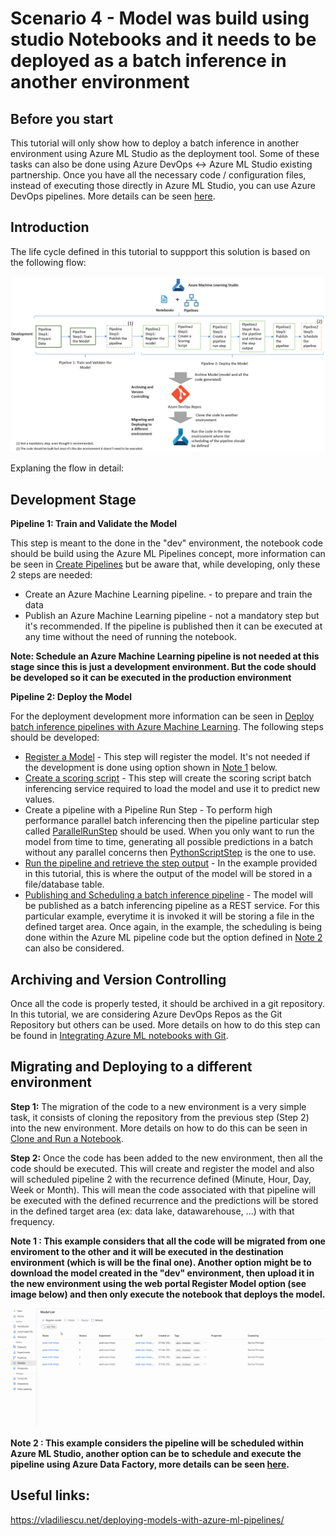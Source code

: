 # Scenario 4 - Model was build using studio Notebooks and it needs to be deployed as a batch inference in another environment

## Before you start
This tutorial will only show how to deploy a batch inference in another environment using Azure ML Studio as the deployment tool. Some of these tasks can also be done using Azure DevOps <-> Azure ML Studio existing partnership. Once you have all the necessary code / configuration files, instead of executing those directly in Azure ML Studio, you can use Azure DevOps pipelines. More details can be seen [here](../Documents/Scenario3-Notebook-RealTimeInf.md#MLOpsTrainandDeploy).

## Introduction
The life cycle defined in this tutorial to suppport this solution is based on the following flow:

![](../Images/devops_batch1.png)

Explaning the flow in detail:

## Development Stage

**Pipeline 1: Train and Validate the Model** 

This step is meant to the done in the "dev" environment, the notebook code should be build using the Azure ML Pipelines concept, more information can be seen in [Create Pipelines](../Documents/Orchestrate-ML-With-Pipelines.md) but be aware that, while developing, only these 2 steps are needed:

   * Create an Azure Machine Learning pipeline. - to prepare and train the data
   * Publish an Azure Machine Learning pipeline - not a mandatory step but it's recommended. If the pipeline is published then it can be executed at any time without the need of running the notebook.
   
 **Note: Schedule an Azure Machine Learning pipeline is not needed at this stage since this is just a development environment. But the code should be developed so it can be executed in the production environment**
 
**Pipeline 2: Deploy the Model** 

For the deployment development more information can be seen in [Deploy batch inference pipelines with Azure Machine Learning](../Documents/Deploy-Batch-Inference-Pipeline.md). 
The following steps should be developed:

* [Register a Model](../Documents/Deploy-Batch-Inference-Pipeline.md#Register) - This step will register the model. It's not needed if the development is done using option shown in [Note 1](#Note1) below. 
* [Create a scoring script](../Documents/Deploy-Batch-Inference-Pipeline.md#Batch-Pipeline-scoring) - This step will create the scoring script batch inferencing service required to load the model and use it to predict new values. 
* Create a pipeline with a Pipeline Run Step - To perform high performance parallel batch inferencing then the pipeline particular step called [ParallelRunStep](../Documents/Deploy-Batch-Inference-Pipeline.md#Batch-Pipeline-parallelstep) should be used. When you only want to run the model from time to time, generating all possible predictions in a batch without any parallel concerns then [PythonScriptStep](https://vladiliescu.net/deploying-models-with-azure-ml-pipelines/#step-1-fetching-new-data) is the one to use.
* [Run the pipeline and retrieve the step output](../Documents/Deploy-Batch-Inference-Pipeline.md#Batch-Pipeline-publish) - In the example provided in this tutorial, this is where the output of the model will be stored in a file/database table.
* [Publishing and Scheduling a batch inference pipeline](../Documents/Deploy-Batch-Inference-Pipeline.md#Batch-Pipeline-publish) - The model will be published as a batch inferencing pipeline as a REST service. For this particular example, everytime it is invoked it will be storing a file in the defined target area. Once again, in the example, the scheduling is being done within the Azure ML pipeline code but the option defined in [Note 2](#Note2) can also be considered.

## Archiving and Version Controlling

Once all the code is properly tested, it should be archived in a git repository. In this tutorial, we are considering Azure DevOps Repos as the Git Repository but others can be used. More details on how to do this step can be found in [Integrating Azure ML notebooks with Git](../Documents/Integrating_AzureML_notebooks_with%20Git.md).

## Migrating and Deploying to a different environment

**Step 1:** The migration of the code to a new environment is a very simple task, it consists of cloning the repository from the previous step (Step 2) into the new environment. More details on how to do this can be seen in [Clone and Run a Notebook](../Documents/Clone-and-Run-a-Notebook.md). 


**Step 2:** Once the code has been added to the new environment, then all the code should be executed. This will create and register the model and also will scheduled pipeline 2 with the recurrence defined (Minute, Hour, Day, Week or Month). This will mean the code associated with that pipeline will be executed with the defined recurrence and the predictions will be stored in the defined target area (ex: data lake, datawarehouse, ...) with that frequency.

<a name = 'Note1'> **Note 1 : This example considers that all the code will be migrated from one enviroment to the other and it will be executed in the destination environment (which is will be the final one). Another option might be to download the model created in the "dev" environment, then upload it in the new environment using the web portal Register Model option (see image below) and then only execute the notebook that deploys the model.**

![](../Images/devops2d.gif)

<a name = 'Note2'> **Note 2 : This example considers the pipeline will be scheduled within Azure ML Studio, another option can be to schedule and execute the pipeline using Azure Data Factory, more details can be seen [here](https://docs.microsoft.com/en-us/azure/data-factory/transform-data-machine-learning-service).**

## Useful links: 
https://vladiliescu.net/deploying-models-with-azure-ml-pipelines/
